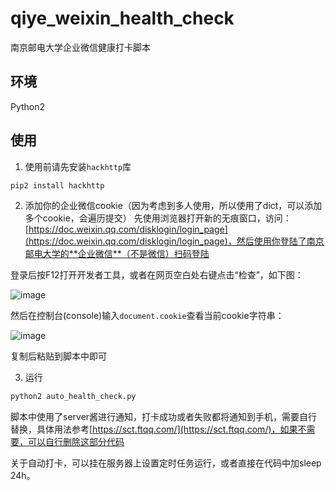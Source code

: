 # qiye_weixin_health_check

南京邮电大学企业微信健康打卡脚本

## 环境

Python2

## 使用

1. 使用前请先安装`hackhttp`库

  ```sh
  pip2 install hackhttp
  ```
  
2. 添加你的企业微信cookie（因为考虑到多人使用，所以使用了dict，可以添加多个cookie，会遍历提交）
  先使用浏览器打开新的无痕窗口，访问：[https://doc.weixin.qq.com/disklogin/login_page](https://doc.weixin.qq.com/disklogin/login_page)，然后使用你登陆了南京邮电大学的**企业微信**（不是微信）扫码登陆
  
  登录后按F12打开开发者工具，或者在网页空白处右键点击“检查”，如下图：
  
  ![image](https://user-images.githubusercontent.com/66706544/144440784-d825f6ea-1657-470e-8fe5-ee94025789cd.png)
  
  然后在控制台(console)输入`document.cookie`查看当前cookie字符串：
  
  ![image](https://user-images.githubusercontent.com/66706544/144441988-90e30845-8a31-4c28-9751-1202047df99d.png)
  
  复制后粘贴到脚本中即可
  
3. 运行

  ```sh
  python2 auto_health_check.py
  ```
  
  脚本中使用了server酱进行通知，打卡成功或者失败都将通知到手机，<SENDKEY>需要自行替换，具体用法参考[https://sct.ftqq.com/](https://sct.ftqq.com/)，如果不需要，可以自行删除这部分代码
  
  关于自动打卡，可以挂在服务器上设置定时任务运行，或者直接在代码中加sleep 24h。
